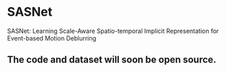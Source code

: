 # SASNet
SASNet: Learning Scale-Aware Spatio-temporal Implicit Representation for Event-based Motion Deblurring

## The code and dataset will soon be open source.

